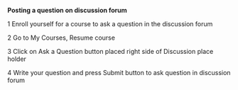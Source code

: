 **Posting a question on discussion forum**
 
 1 Enroll yourself for a course to ask a question in the discussion forum

 2 Go to My Courses, Resume course

 3 Click on Ask a Question button placed right side of Discussion place holder

 4 Write your question and press Submit button to ask question in discussion forum
